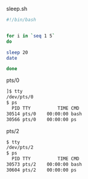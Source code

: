 
sleep.sh
```bash
#!/bin/bash


for i in `seq 1 5`
do

sleep 20
date

done
```

pts/0
```bash
]$ tty
/dev/pts/0
$ ps
  PID TTY          TIME CMD
30514 pts/0    00:00:00 bash
30566 pts/0    00:00:00 ps

```


pts/2
```bash
$ tty
/dev/pts/2
$ ps
  PID TTY          TIME CMD
30573 pts/2    00:00:00 bash
30604 pts/2    00:00:00 ps
```


